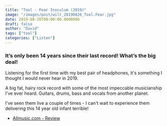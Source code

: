 ```yaml
---
title: "Tool - Fear Inoculum (2019)"
image: "/images/post/wilt_20190826_Tool.Fear.jpg"
date: 2019-08-26T00:00:00.0000000
draft: false
author: "David"
tags: ["tool"]
categories: ["Listen"]
---
```

### It’s only been 14 years since their last record! What’s the big deal!

 Listening for the first time with my best pair of headphones, it's something I thought I would never hear in 2019.

 A big fat, hairy rock record with some of the most impeccable musicianship I've ever heard. Guitars, drums, bass and vocals from another planet.

 I've seen them live a couple of times - I can't wait to experience them delivering this 14 year old infant terrible!  

-  [Allmusic.com - Review](https://www.allmusic.com/album/fear-inoculum-mw0003306502)
